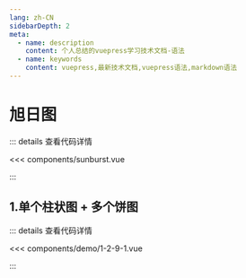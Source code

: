 ```yaml
---
lang: zh-CN
sidebarDepth: 2
meta:
  - name: description
    content: 个人总结的vuepress学习技术文档-语法
  - name: keywords
    content: vuepress,最新技术文档,vuepress语法,markdown语法
---
```


# 旭日图

::: details 查看代码详情

<<< components/sunburst.vue

:::

## 1.单个柱状图 + 多个饼图

  <Container url="https://zhoubichuan.com/resume/?type=echarts&name=1-2-9-1.vue" />

::: details 查看代码详情

<<< components/demo/1-2-9-1.vue

:::
